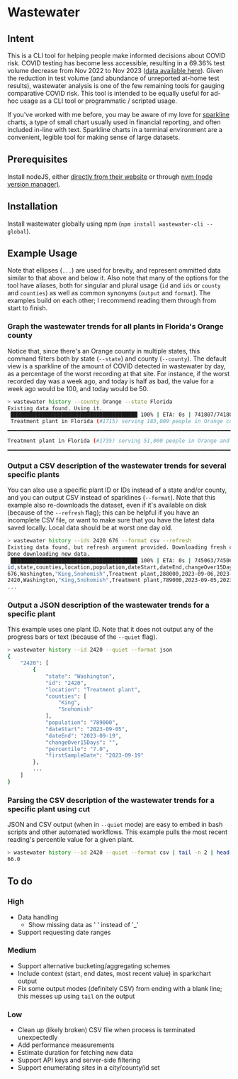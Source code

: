 # Wastewater

## Intent
This is a CLI tool for helping people make informed decisions about COVID risk. COVID testing has become less accessible, resulting in a 69.36% test volume decrease from Nov 2022 to Nov 2023 ([data available here](https://covid.cdc.gov/covid-data-tracker/#trends_select_testpositivity_00)). Given the reduction in test volume (and abundance of unreported at-home test results), wastewater analysis is one of the few remaining tools for gauging comparative COVID risk. This tool is intended to be equally useful for ad-hoc usage as a CLI tool or programmatic / scripted usage.

If you've worked with me before, you may be aware of my love for [sparkline](https://en.wikipedia.org/wiki/Sparkline) charts, a type of small chart usually used in financial reporting, and often included in-line with text. Sparkline charts in a terminal environment are a convenient, legible tool for making sense of large datasets.

## Prerequisites
Install nodeJS, either [directly from their website](https://nodejs.org/en) or through [nvm (node version manager)](https://github.com/nvm-sh/nvm#intro).

## Installation
Install wastewater globally using npm (`npm install wastewater-cli --global`).

## Example Usage
Note that ellipses (`...`) are used for brevity, and represent ommitted data similar to that above and below it. Also note that many of the options for the tool have aliases, both for singular and plural usage (`id` and `ids` or `county` and `counties`) as well as common synonyms (`output` and `format`). The examples build on each other; I recommend reading them through from start to finish.

### Graph the wastewater trends for all plants in Florida's Orange county
Notice that, since there's an Orange county in multiple states, this command filters both by state (`--state`) and county (`--county`). The default view is a sparkline of the amount of COVID detected in wastewater by day, as a percentage of the worst recording at that site. For instance, if the worst recorded day was a week ago, and today is half as bad, the value for a week ago would be 100, and today would be 50.
```bash
> wastewater history --county Orange --state Florida
Existing data found. Using it.
 ████████████████████████████████████████ 100% | ETA: 0s | 741807/741807
 Treatment plant in Florida (#1715) serving 183,009 people in Orange county:
▁▁▁▁▁▁▁▁▁▁▁▁▁▁▁▁▁▁▁▁▁▁▁▁▁▁▁▁▁▁▁▁▁▁▁▁▁▁▁▁▁▁▁▁▁▁▁▁▁▁▁▁▁▁▁▁▁▁▁▁▁▁▁▁▁▁▁▁▁▁▁▁▁▁▁▁▁▁▁▁▁▁▁▁▁▁▁▁▁▁▁▁▁▁▁▁▁▁▁▁▁▁▁▁▁▁▁▁▁▁▁▁▁▁▁▁▁▂▂▂▂▂▂▂▂▂▃▃▃▃▃▄▄▄▄▄▄▄▄▄▄▄▄▅▅▅▅▅▅▅▅▅▅▅▅▅▅▆▆▅▅▅▅▅▅▅▅▅▅▅▅▅▅▅▅▆▆▆▇▇▇▇███████▇▇▇▇▇▇▇▇▇▇▇▇▇▇▇▇▇█████████▇▇▇▇▇▇▇▆▆▆▆▆▆▆▆▆▆▆▆▆▆▆▆▆▆▆▇▇▆▆▆▆▆▆▆▅▅▅▅▅▅▅▄▄▄▄▄▄▄▅▅▅▅▅▆▆▆▆▆▆▆▅▅▄▄▄▃▃▃▃▃▃▂▂▂▃▃▃▃▃▃▃▄▄▄▄▄▄▄▅▅▅▅▅▅▅▆▆▆▆▆▆▆▆▆▅▅▅▅▅▅▅▅▅▅▅▅▅▅▅▅▆▆▆▇▇▇▇▇▇▇▇▇███████████████████████████████████▇▇▇▇▇▇▇▆▆▆▆▆▆▆▆▆▅▅▅▅▅▅▅▅▅▅▅▅▅▅▆▆▆▆▆▆▆▆▆▆▅▅▅▅▄▄▄▃▃▄▄▃▃▃▄▄▄▄▄▄▄▄▄▄▄▃▃▃▃▃▃▃▃▃▃▃▃▄▄▄▄▄▃▃▄▄▄▄▄▄▄▄▄▄▄▄▄▄▄▄▃▃▃▃▃▃▃▃▃▃▂▂▃▃▂▂▂▂▂▂▂▃▃▃▃▃▃▃▃▃▃▄▄▃▃▃▃▃▃▃▃▃▃▃▃▃▃▂▂▂▂▂▂▂▃▃▃▃▃▃▃▃▃▅▅▅▅▅▅▅▅▅▅▅▅▅▅▅▅▅▅▅▅▅▅▆▆▆▆▅▅▆▆▆▇▇▆▆▇▇▇▇▇▇▇████████████▇▇▇▇▇▇▇▇▇▇▇▇▇▇▇▇▇▇▇▇▇▇▇▆▆▆▆▆▅▅▅▅▅▅▅▅▅▄▄▄▄▄▄▄▅▅▅▄▄▃▃▄▄▄▃▃▄▄▄▃▃▄▄▄▄▅▅▅▅▅▅▅▅▅▅▆▆▅▅▄▄▄▃▃▄▄

Treatment plant in Florida (#1735) serving 51,000 people in Orange and Seminole counties:
▁▁▁▁▁▁▁▁▁▁▁▁▁▁▁▁▁▁▁▁▁▁▁▁▁▁▁▁▁▁▁▁▁▁▁▁▁▁▁▁▁▁▁▁▁▁▁▁▁▁▁▁▁▁▁▁▁▁▁▁▁▁▁▁▁▁▁▁▁▁▁▁▁▁▁▁▁▁▁▁▁▁▁▁▁▁▁▁▁▁▁▁▁▁▁▁▁▁▁▁▁▁▁▁▁▁▁▁▁▁▁▁▁▁▁▁▁▁▁▁▁▁▁▁▁▁▁▁▁▁▁▁▁▁▁▁▁▁▁▁▁▁▁▁▁▁▁▁▁▁▁▁▁▁▁▁▁▁▁▁▁▁▁▁▁▁▁▁▁▁▁▁▁▁▁▁▁▁▁▁▁▁▁▁▁▁▁▁▁▁▁▁▁▁▁▁▁▁▁▁▁▁▁▁▁▁▁▁▁▁▁▁▁▁▁▁▁▁▁▁▁▁▁▁▁▁▁▁▁▁▁▁▁▁▁▁▁▁▁▁▁▁▁▁▁▁▁▁▁▁▁▁▁▁▁▁▁▁▁▁▁▁▁▁▁▁▁▁▁▁▁▁▁▁▁▁▁▁▁▁▁▁▁▁▁▁▁▁▁▁▁▁▁▁▁▁▁▁▁▁▁▁▁▁▁▁▁▁▁▁▁▁▁▁▁▁▁▁▁▁▁▁▁▁▁▁▁▁▁▁▁▁▁▁▁▁▁▁▁▁▁▁▁▁▁▁▁▁▁▁▁▁▁▁▁▁▁▁▁▁▁▁▁▁▁▁▁▁▁▁▁▁▁▁▁▁▁▁▁▁▁▁▁▁▁▁▁▁▁▁▁▁▁▁▁▁▁▁▁▁▁▁▁▁▁▁▁▁▁▁▁▁▁▁▁▁▁▁▁▁▁▁▁▁▁▁▁▁▁▁▁▁▁▁▁▁▁▁▁▁▁▁▁▁▁▁▁▁▁▁▁▁▁▁▁▁▁▁▁▁▁▁▁▁▁▁▁▁▁▁▁▁▁▁▁▁▁▁▁▁▁▁▁▁▁▁▁▁▁▁▁▁▁▁▁▁▁▁▁▁▁▁▁▁▁▁▁▁▁▁▁▁▁▁▁▁▁▁▁▁▁▁▁▁▁▁▁▁▁▁▁▁▁▁▁▁▁▁▁▁▁▁▁▂▂▂▂▂▂▂▂▂▂▃▃▃▃▄▄▄▄▄▄▄▅▅▅▅▅▅▅▅▅▅▆▆▆▆▆▆▆▇▇▇▇▇▇▇███████████▇▇▇████▇▇▇███████████▇▇▇▇▇▇▇▇▇▆▆▆▆▆▅▅▅▅▅▅▅▃▃▃▃▃▃▃▃▃▃▄▄▄▄▄▄▄▅▅▅▅▄▄▄▄▄▄▄▃▃▃▃▃▃▃▂▂▂▂▂▂▂▂▂▂

```

### Output a CSV description of the wastewater trends for several specific plants
You can also use a specific plant ID or IDs instead of a state and/or county, and you can output CSV instead of sparklines (`--format`). Note that this example also re-downloads the dataset, even if it's available on disk (because of the `--refresh` flag); this can be helpful if you have an incomplete CSV file, or want to make sure that you have the latest data saved locally. Local data should be at worst one day old.
```bash
> wastewater history --ids 2420 676 --format csv --refresh
Existing data found, but refresh argument provided. Downloading fresh copy now.
Done downloading new data.
 ████████████████████████████████████████ 100% | ETA: 0s | 745063/745063
id,state,counties,location,population,dateStart,dateEnd,changeOver15Days,percentile,firstSampleDate
676,Washington,"King,Snohomish",Treatment plant,288000,2023-09-06,2023-09-20,,58.0,2023-09-20
2420,Washington,"King,Snohomish",Treatment plant,789000,2023-09-05,2023-09-19,,7.0,2023-09-19
...
```

### Output a JSON description of the wastewater trends for a specific plant
This example uses one plant ID. Note that it does not output any of the progress bars or text (because of the `--quiet` flag).
```bash
> wastewater history --id 2420 --quiet --format json
{
    "2420": [
        {
            "state": "Washington",
            "id": "2420",
            "location": "Treatment plant",
            "counties": [
                "King",
                "Snohomish"
            ],
            "population": "789000",
            "dateStart": "2023-09-05",
            "dateEnd": "2023-09-19",
            "changeOver15Days": "",
            "percentile": "7.0",
            "firstSampleDate": "2023-09-19"
        },
        ...
    ]
}
```

### Parsing the CSV description of the wastewater trends for a specific plant using cut
JSON and CSV output (when in `--quiet` mode) are easy to embed in bash scripts and other automated workflows. This example pulls the most recent reading's percentile value for a given plant.
```bash
> wastewater history --id 2420 --quiet --format csv | tail -n 2 | head -n 1 | cut -d ',' -f 10
66.0
```


## To do
### High
- Data handling
  - Show missing data as ' ' instead of '_'
- Support requesting date ranges

### Medium
- Support alternative bucketing/aggregating schemes
- Include context (start, end dates, most recent value) in sparkchart output
- Fix some output modes (definitely CSV) from ending with a blank line; this messes up using `tail` on the output

### Low
- Clean up (likely broken) CSV file when process is terminated unexpectedly
- Add performance measurements
- Estimate duration for fetching new data
- Support API keys and server-side filtering
- Support enumerating sites in a city/county/id set
